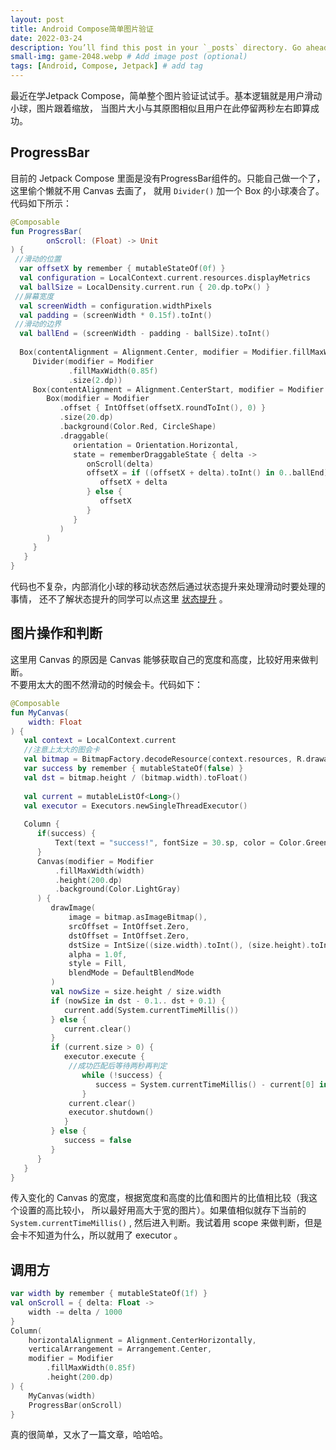 ```yaml
---
layout: post
title: Android Compose简单图片验证
date: 2022-03-24
description: You’ll find this post in your `_posts` directory. Go ahead and edit it and re-build the site to see your changes. # Add post description (optional)
small-img: game-2048.webp # Add image post (optional)
tags: [Android, Compose, Jetpack] # add tag
---
```

最近在学Jetpack Compose，简单整个图片验证试试手。基本逻辑就是用户滑动小球，图片跟着缩放，
当图片大小与其原图相似且用户在此停留两秒左右即算成功。

ProgressBar
---
目前的 Jetpack Compose 里面是没有ProgressBar组件的。只能自己做一个了，这里偷个懒就不用 Canvas 去画了，
就用 `Divider()` 加一个 Box 的小球凑合了。代码如下所示：   

~~~kotlin
@Composable
fun ProgressBar(
        onScroll: (Float) -> Unit
) {
 //滑动的位置
  var offsetX by remember { mutableStateOf(0f) }
  val configuration = LocalContext.current.resources.displayMetrics
  val ballSize = LocalDensity.current.run { 20.dp.toPx() }
 //屏幕宽度
  val screenWidth = configuration.widthPixels
  val padding = (screenWidth * 0.15f).toInt()
 //滑动的边界
  val ballEnd = (screenWidth - padding - ballSize).toInt()
 
  Box(contentAlignment = Alignment.Center, modifier = Modifier.fillMaxWidth()) {
     Divider(modifier = Modifier
             .fillMaxWidth(0.85f)
             .size(2.dp))
     Box(contentAlignment = Alignment.CenterStart, modifier = Modifier.fillMaxWidth(0.85f)) {
        Box(modifier = Modifier
           .offset { IntOffset(offsetX.roundToInt(), 0) }
           .size(20.dp)
           .background(Color.Red, CircleShape)
           .draggable(
              orientation = Orientation.Horizontal,
              state = rememberDraggableState { delta ->
                 onScroll(delta)
                 offsetX = if ((offsetX + delta).toInt() in 0..ballEnd) {
                    offsetX + delta
                 } else {
                    offsetX
                 }
              }
           )
        )
     }
   }
}
~~~    

代码也不复杂，内部消化小球的移动状态然后通过状态提升来处理滑动时要处理的事情，
还不了解状态提升的同学可以点这里
[状态提升](https://developer.android.google.cn/jetpack/compose/state#state-hoisting)
。
 
图片操作和判断   
---
这里用 Canvas 的原因是 Canvas 能够获取自己的宽度和高度，比较好用来做判断。   
不要用太大的图不然滑动的时候会卡。代码如下：
~~~kotlin
@Composable
fun MyCanvas(
    width: Float
) {
   val context = LocalContext.current
   //注意上太大的图会卡
   val bitmap = BitmapFactory.decodeResource(context.resources, R.drawable.dog)
   var success by remember { mutableStateOf(false) }
   val dst = bitmap.height / (bitmap.width).toFloat()
  
   val current = mutableListOf<Long>()
   val executor = Executors.newSingleThreadExecutor()
  
   Column {
      if(success) {
          Text(text = "success!", fontSize = 30.sp, color = Color.Green)
      }
      Canvas(modifier = Modifier
          .fillMaxWidth(width)
          .height(200.dp)
          .background(Color.LightGray)
      ) {
         drawImage(
             image = bitmap.asImageBitmap(),
             srcOffset = IntOffset.Zero,
             dstOffset = IntOffset.Zero,
             dstSize = IntSize((size.width).toInt(), (size.height).toInt()),
             alpha = 1.0f,
             style = Fill,
             blendMode = DefaultBlendMode
         )
         val nowSize = size.height / size.width
         if (nowSize in dst - 0.1.. dst + 0.1) {
            current.add(System.currentTimeMillis())
         } else {
            current.clear()
         }
         if (current.size > 0) {
            executor.execute {
             //成功匹配后等待两秒再判定
                while (!success) {
                   success = System.currentTimeMillis() - current[0] in 1800..2200
                }
             current.clear()
             executor.shutdown()
            }
         } else {
            success = false
         }
      }
   }
}
~~~    
传入变化的 Canvas 的宽度，根据宽度和高度的比值和图片的比值相比较（我这个设置的高比较小，
所以最好用高大于宽的图片）。如果值相似就存下当前的 `System.currentTimeMillis()` ,
然后进入判断。我试着用 scope 来做判断，但是会卡不知道为什么，所以就用了 executor 。

调用方
---
~~~kotlin
var width by remember { mutableStateOf(1f) }
val onScroll = { delta: Float ->
    width -= delta / 1000
}
Column(
    horizontalAlignment = Alignment.CenterHorizontally,
    verticalArrangement = Arrangement.Center,
    modifier = Modifier
        .fillMaxWidth(0.85f)
        .height(200.dp)
) {
    MyCanvas(width)
    ProgressBar(onScroll)
}
~~~
真的很简单，又水了一篇文章，哈哈哈。
